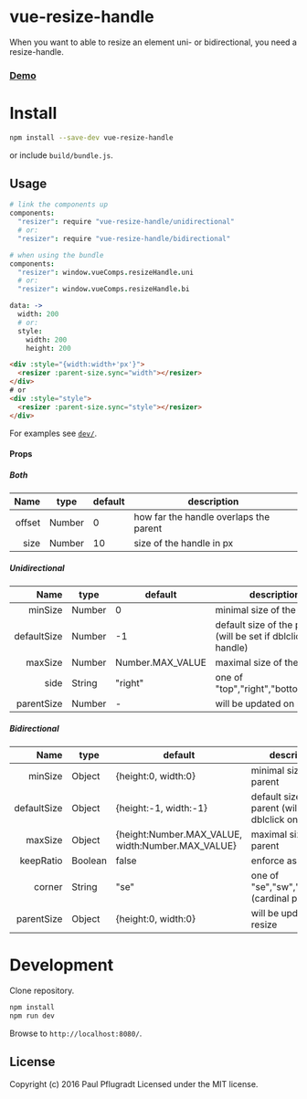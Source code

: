# vue-resize-handle

When you want to able to resize an element uni- or bidirectional, you need a resize-handle.

### [Demo](https://vue-comps.github.io/vue-resize-handle)


# Install

```sh
npm install --save-dev vue-resize-handle
```
or include `build/bundle.js`.

## Usage
```coffee
# link the components up
components:
  "resizer": require "vue-resize-handle/unidirectional"
  # or:
  "resizer": require "vue-resize-handle/bidirectional"

# when using the bundle
components:
  "resizer": window.vueComps.resizeHandle.uni
  # or:
  "resizer": window.vueComps.resizeHandle.bi

data: ->
  width: 200
  # or:
  style:
    width: 200
    height: 200
```
```html
<div :style="{width:width+'px'}">
  <resizer :parent-size.sync="width"></resizer>
</div>
# or
<div :style="style">
  <resizer :parent-size.sync="style"></resizer>
</div>
```
For examples see [`dev/`](https://github.com/vue-comps/vue-resize-handle/tree/master/dev).

#### Props
##### Both
| Name | type | default | description |
| ---:| --- | ---| --- |
| offset | Number | 0 | how far the handle overlaps the parent |
| size | Number | 10 | size of the handle in px |
##### Unidirectional
| Name | type | default | description |
| ---:| --- | ---| --- |
| minSize | Number | 0 | minimal size of the parent |
| defaultSize | Number | -1 | default size of the parent (will be set if dblclick on handle) |
| maxSize | Number | Number.MAX_VALUE | maximal size of the parent |
| side | String | "right" | one of "top","right","bottom","left" |
| parentSize | Number | - | will be updated on resize |
##### Bidirectional
| Name | type | default | description |
| ---:| --- | ---| --- |
| minSize | Object | {height:0, width:0} | minimal size of the parent |
| defaultSize | Object | {height:-1, width:-1}| default size of the parent (will be set if dblclick on handle) |
| maxSize | Object | {height:Number.MAX_VALUE, width:Number.MAX_VALUE} | maximal size of the parent |
| keepRatio | Boolean | false | enforce aspect ratio |
| corner | String | "se" | one of "se","sw","ne","nw" (cardinal points) |
| parentSize | Object | {height:0, width:0} | will be updated on resize |


# Development
Clone repository.
```sh
npm install
npm run dev
```
Browse to `http://localhost:8080/`.

## License
Copyright (c) 2016 Paul Pflugradt
Licensed under the MIT license.
